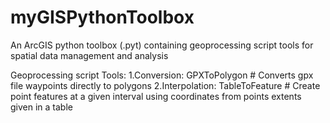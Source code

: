 # myGISPythonToolbox
An ArcGIS python toolbox (.pyt) containing geoprocessing script tools for spatial data management and analysis 

Geoprocessing script Tools:
1.Conversion:
  GPXToPolygon # Converts gpx file waypoints directly to polygons
2.Interpolation:
  TableToFeature # Create point features at a given interval using coordinates from points extents given in a table
